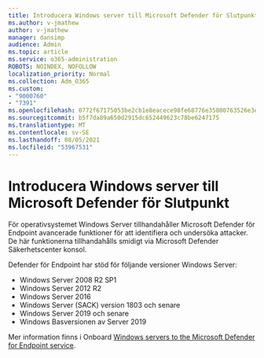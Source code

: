 ```yaml
---
title: Introducera Windows server till Microsoft Defender för Slutpunkt
ms.author: v-jmathew
author: v-jmathew
manager: dansimp
audience: Admin
ms.topic: article
ms.service: o365-administration
ROBOTS: NOINDEX, NOFOLLOW
localization_priority: Normal
ms.collection: Adm_O365
ms.custom:
- "9000760"
- "7391"
ms.openlocfilehash: 0772f67175053be2cb1e8eacece98fe68776e35800763526e3e6f4fd5375228c
ms.sourcegitcommit: b5f7da89a650d2915dc652449623c78be6247175
ms.translationtype: MT
ms.contentlocale: sv-SE
ms.lasthandoff: 08/05/2021
ms.locfileid: "53967531"
---
```

# <a name="onboard-a-windows-server-to-microsoft-defender-for-endpoint"></a>Introducera Windows server till Microsoft Defender för Slutpunkt

För operativsystemet Windows Server tillhandahåller Microsoft Defender för Endpoint avancerade funktioner för att identifiera och undersöka attacker. De här funktionerna tillhandahålls smidigt via Microsoft Defender Säkerhetscenter konsol.

Defender för Endpoint har stöd för följande versioner Windows Server:

- Windows Server 2008 R2 SP1
- Windows Server 2012 R2
- Windows Server 2016
- Windows Server (SACK) version 1803 och senare
- Windows Server 2019 och senare
- Windows Basversionen av Server 2019

Mer information finns i Onboard [Windows servers to the Microsoft Defender for Endpoint service](https://go.microsoft.com/fwlink/?linkid=2143627).
